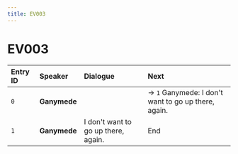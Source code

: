 ```yaml
---
title: EV003
---
```


# EV003


| Entry ID | Speaker | Dialogue | Next |
| :------- | :------ | :------- | :------------ |
| `0` | **Ganymede** |  | → `1` Ganymede: I don't want to go up there, again\. |
| `1` | **Ganymede** | I don't want to go up there, again\. | End |
